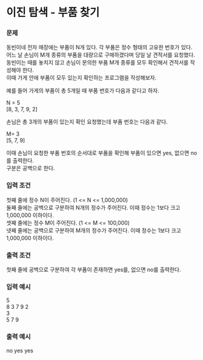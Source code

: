 # 이진 탐색 - 부품 찾기


### 문제
동빈이네 전자 매장에는 부품이 N개 있다. 각 부품은 정수 형태의 고유한 번호가 있다.  
어느 날 손님이 M개 종류의 부품을 대량으로 구매하겠다며 당일 날 견적서를 요청했다.  
동빈이는 때를 놓치지 않고 손님이 문의한 부품 M개 종류를 모두 확인해서 견적서를 작성해야 한다.  
이때 가게 안에 부품이 모두 있는지 확인하는 프로그램을 작성해보자.  

예를 들어 가게의 부품이 총 5개일 때 부품 번호가 다음과 같다고 하자.  

N = 5  
[8, 3, 7, 9, 2]  

손님은 총 3개의 부품이 있는지 확인 요청했는데 부품 번호는 다음과 같다.

M= 3  
[5, 7, 9]  

이때 손님이 요청한 부품 번호의 순서대로 부품을 확인해 부품이 있으면 yes, 없으면 no를 출력한다.  
구분은 공백으로 한다.  

 

### 입력 조건
첫째 줄에 정수 N이 주어진다. (1 <= N <= 1,000,000)  
둘째 줄에는 공백으로 구분하여 N개의 정수가 주어진다. 이때 정수는 1보다 크고 1,000,000 이하이다.  
셋째 줄에는 정수 M이 주어진다. (1 <= M <= 100,000)  
넷째 줄에는 공백으로 구분하여 M개의 정수가 주어진다. 이때 정수는 1보다 크고 1,000,000 이하이다.  



### 출력 조건
첫째 줄에 공백으로 구분하여 각 부품이 존재하면 yes를, 없으면 no를 출력한다.  



### 입력 예시
5  
8 3 7 9 2  
3  
5 7 9  

### 출력 예시
no yes yes
